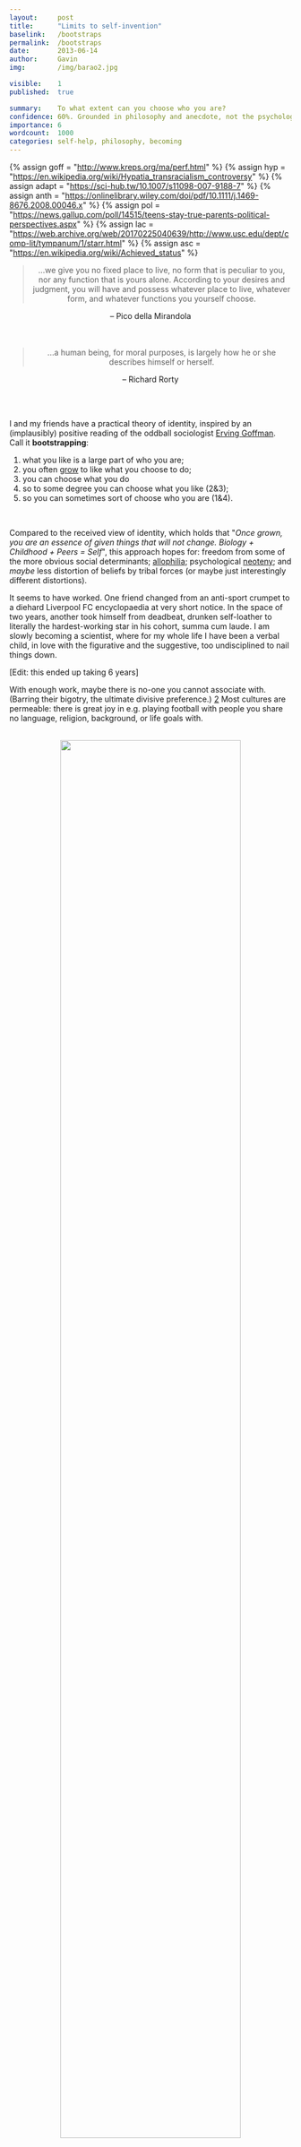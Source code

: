 ```yaml
---
layout:     post
title:      "Limits to self-invention"
baselink:   /bootstraps
permalink:  /bootstraps
date:       2013-06-14
author:     Gavin   
img:        /img/barao2.jpg

visible:    1
published:  true

summary:    To what extent can you choose who you are?
confidence: 60%. Grounded in philosophy and anecdote, not the psychology of self-adjustment. Feels slightly alien, ill-conceptualised. 
importance: 6
wordcount:  1000
categories: self-help, philosophy, becoming
---
```


{%	assign goff = "http://www.kreps.org/ma/perf.html"	%}
{%	assign hyp = "https://en.wikipedia.org/wiki/Hypatia_transracialism_controversy"		%}
{%	assign adapt = "https://sci-hub.tw/10.1007/s11098-007-9188-7"	%}
{%	assign anth = "https://onlinelibrary.wiley.com/doi/pdf/10.1111/j.1469-8676.2008.00046.x"	%}
{%	assign pol = "https://news.gallup.com/poll/14515/teens-stay-true-parents-political-perspectives.aspx"	%}
{%	assign lac = "https://web.archive.org/web/20170225040639/http://www.usc.edu/dept/comp-lit/tympanum/1/starr.html"	%}
{%	assign asc = "https://en.wikipedia.org/wiki/Achieved_status"		%}


<div style="text-align: center;">
	<blockquote>
		...we give you no fixed place to live, no form that is peculiar to you, nor any function that is yours alone. According to your desires and judgment, you will have and possess whatever place to live, whatever form, and whatever functions you yourself choose.
	</blockquote>
	– Pico della Mirandola
	<br /><br><br>
	<blockquote>
		...a human being, for moral purposes, is largely how he or she describes himself or herself.
	</blockquote>
	– Richard Rorty
</div>

<br /><br>

I and my friends have a practical theory of identity, inspired by an (implausibly) positive reading of the oddball sociologist <a href="{{goff}}">Erving Goffman</a>. Call it <span style="font-weight: bold;">bootstrapping</span>:<br />

<ol>
	<li>what you like is a large part of who you are; </li>
	<li>you often <a href="{{adapt}}">grow</a> to like what you choose to do; </li>
	<li>you can choose what you do</li>
	<li>so to some degree you can choose what you like (2&3); </li>
	<li>so you can sometimes sort of choose who you are (1&4).</li>
</ol><br>


Compared to the received view of identity, which holds that "_Once grown, you are an essence of given things that will not change. Biology + Childhood + Peers = Self_", this approach hopes for: freedom from some of the more obvious social determinants; <a href="http://en.wikipedia.org/wiki/Allophilia">allophilia</a>; psychological <a href="http://www.nytimes.com/2006/12/10/magazine/10section3a.t-3.html?_r=0">neoteny</a>; and _maybe_ less distortion of beliefs by tribal forces (or maybe just interestingly different distortions). 

It seems to have worked. One friend changed from an anti-sport crumpet to a diehard Liverpool FC encyclopaedia at very short notice. In the space of two years, another took himself from deadbeat, drunken self-loather to literally the hardest-working star in his cohort, summa cum laude. I am slowly becoming a scientist, where for my whole life I have been a verbal child, in love with the figurative and the suggestive, too undisciplined to nail things down. 

[Edit: this ended up taking 6 years]

With enough work, maybe there is no-one you cannot associate with. (Barring their bigotry, the ultimate divisive preference.) <a href="#fn:2" id="fnref:2">2</a> Most cultures are permeable: there is great joy in e.g. playing football with people you share no language, religion, background, or life goals with.<br><br>

<!-- Bootstrapping goes against the pessimism of e.g. <a href="{{anth}}">anthropology</a>, whose solution to Western imperialism sometimes seems to be to lock us all away into impermeable cultures. Protecting other cultures from us by enforcing the same border as the ethnocentrists. I'll grant their point about the incommensurability of world-schemata if they grant <br><br> -->

<center>
	<img src="/img/kamachumu.jpg" width="80%" />
</center>

<br>

<hr />

<br>

### What does this odd idea depend on?
<ul>
	<li><i>Goffman Thesis: </i>We are dramatic creatures; we inhabit multiple roles; we gain and lose roles. If identity is a performance, then study of cultural codes and conventions should allow you to <i>take on</i> identities. Not as a 'fake' or 'wannabe': as a real performer. Goffman gets called cynical for saying that human interaction is the presentation of masks; bootstrapping sees him as a liberator instead.</li>
	<br /><br>
	<li><i>Gordon Thesis</i> <a href="#fn:1" id="fnref:1">1</a>: What you like is a large part of who you are. Language, money, race aside, what divides us is not our origins or even what propositions we believe, but <i>what we like</i>. This applies whether the object is Jesus, Naruto, or sex with other men (or all of the above).<br> 
		Preferences divide us via two reinforcing effects: because we <a href="http://ncase.me/polygons/">automatically group up</a> with people with similar interests, and because it's hard to not misunderstand people with very different preferences. </li>
</ul>


<ul>
<br />
<li><i><a href="http://en.wikipedia.org/wiki/Turing_test">Turing</a> thesis:</i> A necessary test for identity is to "fool" those who already have the identity. What passes is close enough.</li>
<br /><br>
<li><i>Macht Thesis</i>: Within constraints, with enough perseverence, you can <i>choose</i> what you like. Among good people, <em>that's</em> actually the lion's share of who you are. Treat identity as fluid and performative and all that stuff: and impose it on yourself if you want. On top of your nature, metapreferences can become second nature.</li>
</ul>

<br>

<hr />

<br>

https://www.everydaysociologyblog.com/2010/05/ascribed-status-vs-achieved-status-the-case-of-homelessness.html

## Against identity

Unfortunately for this sunny picture of human potential: most people treat identity as fixed, and deadly serious business. Depending on what you set out to like, bootstrapping could be seen as disloyal (when you decide not to follow your family's faith), decadent (when you have a procession of unused musical instruments in the loft), or appropriative (when you call yourself African after buying up land there).<br /><br />

Also it seems possible that identity is <a href="http://www.paulgraham.com/identity.html">intellectually corrosive</a>; a risk factor for large permanent delusions. How can we balance our suspicion of identity with bootstrapping's enthusiasm for it? Well, just note that it's the freedom and lightness of identity that we value; the main problem with particular identities is when their essentialist-parochial character leads to moral or cognitive bias.<br />

One way out: distinguish <a href="{{asc}}">ascribed and achieved</a> identities. (e.g. Being a dentist is an achieved identity, and besides an easiness with instructing others it probably doesn't have too much bias involved.) Most of the anger seems to involve defying or stepping across ascribed ones.

[_Edit, much later_: or you could just drop identity from the discussion entirely, in favour of just modifying preferences.]

<!-- Please flag the following as pseudo-scientific insinuation, but: do check out work on <a href="http://en.wikipedia.org/wiki/Neuroplasticity">neuroplasticity</a>. -->

<br />

<hr />

<br>

## Counterexample?

The human mind can barely handle important complex stuff without maths, and I should like to handle some of that stuff in my life.

Yet, despite trying for 6 months - despite strong motivation and personal affinity - I have so far failed to make myself into someone who like higher mathematics. I can do it, but I do not <i>grok</i> it like I do text, rhetoric, connotation, uncertainty. If you only have algorithmic ability - no proofs, no sense of <a href="http://www.math.columbia.edu/~dejong/best.jpg">dependencies</a>, no originality - you're a <i>monkey driving a car.<br><br>

<div class="accordion">
	<h3>Ad hoc explanations</h3>
	<div>
	<ul>
		<li>There is <a href="http://www.bmartin.cc/pubs/88search.html">almost</a> nothing <a href="http://www.dur.ac.uk/nick.zangwill/PDFs/QuasiRealistExplanation.pdf">quasi-real</a> about maths. Unlike the other identities we've tried on, in maths your beliefs don't make a difference: you are always either right or wrong. (<i>Or</i> the answer is <a href="http://en.wikipedia.org/wiki/List_of_undecidable_problems">undecidable</a>. Or the problem is <a href="http://en.wikipedia.org/wiki/NP-hard">NP-hard</a> given P≠NP. Or worst of all, your answer is <a href="http://en.wikipedia.org/wiki/Well-formed_formula">malformed</a>: "not even wrong". But note that these para-truthvalues leave no room for human variation either.)
		<br /><br />
		Consider: thinking you are in pain <i>is </i>to be in pain; believing certain claims about Christ <i>makes</i> you a Christian. But when we do maths wrong - if you think that [log_10(10) x log_10(100) = 3] - we're maybe still doing maths, but we necessarily step away from the identity proper. No amount of <a href="{{lac}}">Lacanian</a> ambiguity can save you from this. </li>
		<br />
		<li>Maths is utterly <a href="http://www.iep.utm.edu/int-ext/">internalist</a>: it's thus unforgiving of the ambiguity or amateurism that the bootstrapper needs to get started. Some people go as far as to say that if it's ambiguous (not just <a href="http://en.wikipedia.org/wiki/Fuzzy_mathematics">fuzzy</a>) then it's <em>not </em>maths. It takes a long time before one's opinion<i> </i>of mathematical questions counts for much, and even then it is subject to strict and clear criteria. (Can someone with severe dyscalculia be a maths fan? In an unusual and important sense, I think the answer's no.)</li>
		<br />
		<li>
			One can excel at something via willpower, talent, or love. In this instance I have none of these qualifiers. Because I don't love maths, I do not really know it. The things that make people love maths - its unique apodictic thrill, its aesthetic power, its <a href="http://www.scit.wlv.ac.uk/~cm1985/RecMaths.html">foregone intensity</a>, its esoteric <a href="http://afterallitcouldbeworse.blogspot.co.uk/2011/06/interview-james-reid-mathematical.html">spirituality</a> - may only be perceptible to those with a certain flair. 
		</li>
	</ul>
	I'll persist anyway, because it is ludicrously useful; a seriously underappreciated sphere of human creativity; I refuse to live in fear or sour grapes.
	</div>
</div>
<br />

On a brighter note, maths may well be the <a href="http://www.alanrhoda.net/blog/2006/02/limits-vs-limit-cases.html">limit case</a> of our happy project, casting light on its process and boundary. It might be the area where mere algorithmic knowledge falls <i>most</i> short of real understanding, and thus real identification.<br />

<br />

<hr />

<br />

Is bootstrapping obvious? I don't think so, judging by how static and <em>crudely</em> determined our <a href="{{pol}}">political</a>, <a href="http://www.guardian.co.uk/society/2011/jan/26/hobbies-british-class-survey">recreational</a>, and <a href="http://home.uchicago.edu/~aabbott/Papers/swo.pdf">working</a> lives generally are. Is bootstrapping empty self-help nonsense? I don't think so, judging by how much I like the idea.<br /><br />

<div style="text-align: center;">
	<blockquote>
		some philosophers seem to be angry with images for not being things, with words for not being feelings. Words and images are like shells, no less integral parts of nature than are the substances they cover, but better addressed to the eye and more open to observation. I would not say that substance exists for the sake of appearance, or faces for the sake of masks, or the passions for the sake of poetry and virtue... all these phases and products are involved in the round of existence...
	</blockquote>
	– George Santayana
</div>



<div class="footnotes">

<ol>
    <!-- 1 -->
    <li class="footnote" id="fn:1">
		<i>...what really matters is what you like, not what you are like... Call me shallow but it's the fuckin' truth</i>..." <br><br>
		- Nick Hornby's Rob Gordon.
	</li>
	<!--  -->
	<li class="footnote" id="fn:2">
		I'm emphasising the preferential part of identity (over the social part): this is not to say, with the dubious American Beats, that someone who likes black culture a lot thereby <i><a href="https://en.wikipedia.org/wiki/The_White_Negro">becomes</a> </i>black. Though those of us who support other social transitions do have <a href="{{hyp}}">a puzzle to solve</a>.
	</li>
</ol>
</div>

<br><br>

{%	include comments.html	%}

<br><br>